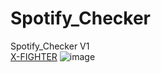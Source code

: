 # Spotify_Checker
Spotify_Checker V1      
[X-FIGHTER](https://scontent-hbe1-1.xx.fbcdn.net/v/t1.0-9/85086430_1074181199642118_5357205840371646464_n.jpg?_nc_cat=102&_nc_ohc=XkyPFdOgpsoAX-d80Iy&_nc_ht=scontent-hbe1-1.xx&oh=92a60be01f8ebd9a3cf903b45512be5d&oe=5EC7EBDA)
![image](https://user-images.githubusercontent.com/56846637/74668195-6130c680-51ad-11ea-868d-f89e10025340.png)
